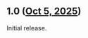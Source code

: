 ## 1.0 ([Oct 5, 2025](https://github.com/ramensoftware/windhawk-mods/blob/6248f191e4d3a36ea58431d93bf67af9bd5d1606/mods/classic-notepad-multi-step-undo.wh.cpp))

Initial release.
